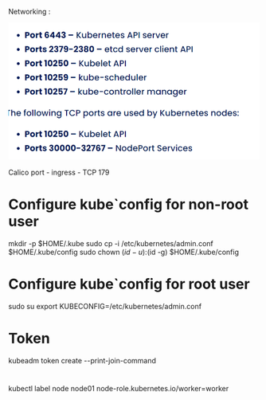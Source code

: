 Networking :

![alt text](image.png)

Calico port - ingress - TCP 179

# Configure kube`config for non-root user
mkdir -p $HOME/.kube
sudo cp -i /etc/kubernetes/admin.conf $HOME/.kube/config
sudo chown $(id -u):$(id -g) $HOME/.kube/config

# Configure kube`config for root user
sudo su
export KUBECONFIG=/etc/kubernetes/admin.conf


# Token
kubeadm token create --print-join-command

#
kubectl label node node01  node-role.kubernetes.io/worker=worker

